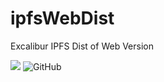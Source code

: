# ipfsWebDist
Excalibur IPFS Dist of Web Version

[![](https://img.shields.io/badge/project-Excalibur__-ef5777.svg?style=popout-square)](http://kovan.xclbr.io)
![GitHub](https://img.shields.io/github/license/mashape/apistatus.svg?style=popout-square)
